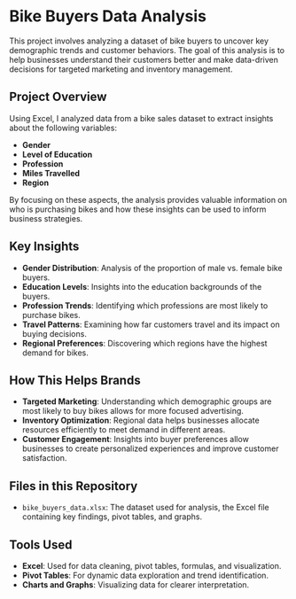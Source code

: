 # Bike Buyers Data Analysis

This project involves analyzing a dataset of bike buyers to uncover key demographic trends and customer behaviors. The goal of this analysis is to help businesses understand their customers better and make data-driven decisions for targeted marketing and inventory management.

## Project Overview

Using Excel, I analyzed data from a bike sales dataset to extract insights about the following variables:
- **Gender**
- **Level of Education**
- **Profession**
- **Miles Travelled**
- **Region**

By focusing on these aspects, the analysis provides valuable information on who is purchasing bikes and how these insights can be used to inform business strategies.

## Key Insights

- **Gender Distribution**: Analysis of the proportion of male vs. female bike buyers.
- **Education Levels**: Insights into the education backgrounds of the buyers.
- **Profession Trends**: Identifying which professions are most likely to purchase bikes.
- **Travel Patterns**: Examining how far customers travel and its impact on buying decisions.
- **Regional Preferences**: Discovering which regions have the highest demand for bikes.

## How This Helps Brands

- **Targeted Marketing**: Understanding which demographic groups are most likely to buy bikes allows for more focused advertising.
- **Inventory Optimization**: Regional data helps businesses allocate resources efficiently to meet demand in different areas.
- **Customer Engagement**: Insights into buyer preferences allow businesses to create personalized experiences and improve customer satisfaction.

## Files in this Repository

- `bike_buyers_data.xlsx`: The dataset used for analysis, the Excel file containing key findings, pivot tables, and graphs.


## Tools Used

- **Excel**: Used for data cleaning, pivot tables, formulas, and visualization.
- **Pivot Tables**: For dynamic data exploration and trend identification.
- **Charts and Graphs**: Visualizing data for clearer interpretation.


